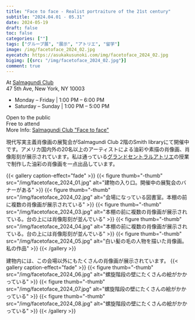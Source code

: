 ```yaml
---
title: "Face to face - Realist portraiture of the 21st century"
subtitle: "2024.04.01 - 05.31"
date: 2024-05-19
draft: false
toc: false
categories: [""]
tags: ["グループ展", "展示", "アトリエ", "留学"]
image: /img/facetoface_2024_02.jpg
eyecatch: https://asukakusunoki.com/img/facetoface_2024_02.jpg
bigimg: [{src: "/img/facetoface_2024_02.jpg"}]
comment: true
---
```

At [Salmagundi Club](https://salmagundi.org)  
47 5th Ave, New York, NY 10003
- Monday – Friday | 1:00 PM – 6:00 PM
- Saturday – Sunday | 1:00 PM – 5:00 PM  

Open to the public  
Free to attend  
More Info: [Salmagundi Club "Face to face"](https://salmagundi.org/2024-face-to-face/)

現代写実主義肖像画の展覧会がSalmagundi Club 2階のSmith libraryにて開催中です。アメリカ国内外の20名以上のアーティストによる油彩や素描の肖像画、肖像彫刻が展示されています。私は通っている[グランドセントラルアトリエ](https://grandcentralatelier.org/)の授業で制作した油彩の肖像画を一点出品しています。

{{< gallery caption-effect="fade" >}}
  {{< figure thumb="-thumb" src="/img/facetoface_2024_01.jpg" alt="建物の入り口。開催中の展覧会のバナーがある" >}}
  {{< figure thumb="-thumb" src="/img/facetoface_2024_02.jpg" alt="会場になっている図書室。本棚の前に複数の肖像画が展示されている" >}}
  {{< figure thumb="-thumb" src="/img/facetoface_2024_03.jpg" alt="本棚の前に複数の肖像画が展示されている。台の上には肖像彫刻が並んでいる" >}}
  {{< figure thumb="-thumb" src="/img/facetoface_2024_04.jpg" alt="本棚の前に複数の肖像画が展示されている。台の上には肖像彫刻が並んでいる" >}}
  {{< figure thumb="-thumb" src="/img/facetoface_2024_05.jpg" alt="白い髪の毛の人物を描いた肖像画。私の作品" >}}
{{< /gallery >}}

建物内には、この会場以外にもたくさんの肖像画が展示されています。
{{< gallery caption-effect="fade" >}}
  {{< figure thumb="-thumb" src="/img/facetoface_2024_06.jpg" alt="螺旋階段の壁にたくさんの絵がかかっている" >}}
  {{< figure thumb="-thumb" src="/img/facetoface_2024_07.jpg" alt="螺旋階段の壁にたくさんの絵がかかっている" >}}
  {{< figure thumb="-thumb" src="/img/facetoface_2024_08.jpg" alt="螺旋階段の壁にたくさんの絵がかかっている" >}}
{{< /gallery >}}
